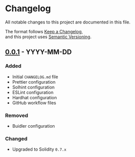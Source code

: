 # Changelog

All notable changes to this project are documented in this file.

The format follows [Keep a Changelog](https://keepachangelog.com/en/1.0.0/),  
and this project uses [Semantic Versioning](https://semver.org/spec/v2.0.0.html).

## [0.0.1] - YYYY-MM-DD

### Added
- Initial `CHANGELOG.md` file
- Prettier configuration
- Solhint configuration
- ESLint configuration
- Hardhat configuration
- GitHub workflow files

### Removed
- Buidler configuration

### Changed
- Upgraded to Solidity `0.7.x`

[0.0.1]: https://github.com/shapeshed/hardhat-boilerplate/releases/tag/v0.0.1
